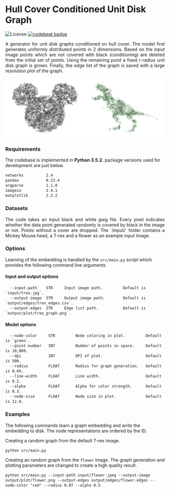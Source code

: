 Hull Cover Conditioned Unit Disk Graph
==================================================
![License](https://img.shields.io/github/license/benedekrozemberczki/HullCoverConditionedUnitDiskGraph.svg?color=blue&style=plastic) [![codebeat badge](https://codebeat.co/badges/5c57174d-d084-4e40-b056-cdeda1d5f807)](https://codebeat.co/projects/github-com-benedekrozemberczki-hullcoverconditionedunitdiskgraph-master)

<p align="justify">
A generator for unit disk graphs conditioned on hull cover. The model first generates uniformly distributed points in 2 dimensions. Based on the input image points which are not covered with black (conditioning) are deleted from the initial set of points. Using the remaining point a fixed r-radius unit disk graph is grown. Finally, the edge list of the graph is saved with a large resolution plot of the graph.
  
</p>
<div style="text-align:center"><img src ="mi.jpg" ,width=720/></div>

### Requirements

The codebase is implemented in **Python 3.5.2.** package versions used for development are just below.
```
networkx          2.4
pandas            0.23.4
argparse          1.1.0
imageio           2.4.1
matplotlib        2.2.2
```
### Datasets
<p align="justify">
The code takes an input black and white jpeg file. Every pixel indicates whether the data point generated randomly is covered by black in the image or not. Points without a cover are dropped. The `/input/` folder contains a Mickey Mouse head, a T-rex and a flower as an example input image.
</p>

### Options

Learning of the embedding is handled by the `src/main.py` script which provides the following command line arguments.

#### Input and output options

```
  --input-path    STR     Input image path.         Default is `input/trex.jpg`.
  --output-image  STR     Output image path.        Default is `output/edges/trex_edges.csv`.
  --output-edges  STR     Edge list path.           Default is `output/plot/trex_graph.png`.
```

#### Model options

```
  --node-color     STR         Node coloring in plot.         Default is `green`. 
  --point-number   INT         Number of points in space.     Default is 10,000.
  --dpi            INT         DPI of plot.                   Default is 500.
  --radius         FLOAT       Radius for graph generation.   Default is 0.04.
  --line-width     FLOAT       Line width.                    Default is 0.2.
  --alpha          FLOAT       Alpha for color strength.      Default is 0.3.
  --node-size      FLOAT       Node size in plot.             Default is 12.0.  
```

### Examples

The following commands learn a graph embedding and write the embedding to disk. The node representations are ordered by the ID.

Creating a random graph from the default T-rex image. 

```
python src/main.py
```

Creating an random graph from the `flower` image. The graph generation and plotting parameters are changed to create a high quality result.

```
python src/main.py --input-path input/flower.jpeg --output-image output/plot/flower.png --output-edges output/edges/flower.edges --node-color "red" --radius 0.07 --alpha 0.5
```
